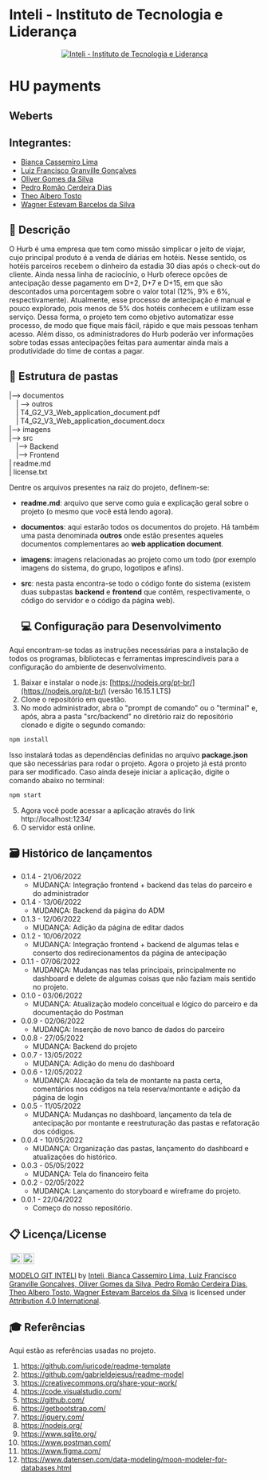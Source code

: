 # Inteli - Instituto de Tecnologia e Liderança 

<p align="center">
<a href= "https://www.inteli.edu.br/"><img src="https://www.inteli.edu.br/wp-content/uploads/2021/08/20172028/marca_1-2.png" alt="Inteli - Instituto de Tecnologia e Liderança" border="0"></a>
</p>

# HU payments

## Weberts

## Integrantes: 

- <a href="https://www.linkedin.com/in/bianca-cassemiro/">Bianca Cassemiro Lima</a>
- <a href="https://www.linkedin.com/in/luiz-granville-898780209/">Luiz Francisco Granville Gonçalves</a>
- <a href="https://www.linkedin.com/in/oliver-gomes-da-silva/">Oliver Gomes da Silva</a> 
- <a href="https://www.linkedin.com/in/pedro-rom%C3%A3o-734b4920a/">Pedro Romão Cerdeira Dias</a> 
- <a href="https://www.linkedin.com/in/th%C3%A9o-tosto-7a0a9922b/?miniProfileUrn=urn%3Ali%3Afs_miniProfile%3AACoAADmlwigB-nqcnPBW2S_FVfsv5BdOnGNJRwA">Theo Albero Tosto</a>
- <a href="https://www.linkedin.com/in/wagner-estevam-613002232/">Wagner Estevam Barcelos da Silva</a> 

## 📝 Descrição

 O Hurb é uma empresa que tem como missão simplicar o jeito de viajar, cujo principal produto é a venda de diárias em hotéis. Nesse sentido, os hotéis parceiros recebem o dinheiro da estadia 30 dias após o check-out do cliente. Ainda nessa linha de raciocínio, o Hurb oferece opcões de antecipação desse pagamento em D+2, D+7 e D+15, em que são descontados uma porcentagem sobre o valor total (12%, 9% e 6%, respectivamente). Atualmente, esse processo de antecipação é manual e pouco explorado, pois menos de 5% dos hotéis conhecem e utilizam esse serviço. Dessa forma, o projeto tem como objetivo automatizar esse processo, de modo que fique mais fácil, rápido e que mais pessoas tenham acesso. Além disso, os administradores do Hurb poderão ver informações sobre todas essas antecipações feitas para aumentar ainda mais a produtividade do time de contas a pagar.
<br>

## 📁 Estrutura de pastas
  
  |--> documentos<br>
  &emsp;| --> outros <br>
  &emsp;| T4_G2_V3_Web_application_document.pdf<br>
  &emsp;| T4_G2_V3_Web_application_document.docx<br>
|--> imagens<br>
|--> src<br>
  &emsp;|--> Backend<br>
  &emsp;|--> Frontend<br>
| readme.md<br>
| license.txt

Dentre os arquivos presentes na raiz do projeto, definem-se:

- <b>readme.md</b>: arquivo que serve como guia e explicação geral sobre o projeto (o mesmo que você está lendo agora).

- <b>documentos</b>: aqui estarão todos os documentos do projeto. Há também uma pasta denominada <b>outros</b> onde estão presentes aqueles documentos complementares ao <b>web application document</b>.

- <b>imagens</b>: imagens relacionadas ao projeto como um todo (por exemplo imagens do sistema, do grupo, logotipos e afins).

- <b>src</b>: nesta pasta encontra-se todo o código fonte do sistema (existem duas subpastas <b>backend</b> e <b>frontend</b> que contêm, respectivamente, o código do servidor e o código da página web).
  
  ## 💻 Configuração para Desenvolvimento

Aqui encontram-se todas as instruções necessárias para a instalação de todos os programas, bibliotecas e ferramentas imprescindíveis para a configuração do ambiente de desenvolvimento.

1.  Baixar e instalar o node.js:  [https://nodejs.org/pt-br/](https://nodejs.org/pt-br/) (versão 16.15.1 LTS)
2. Clone o repositório em questão.
3.  No modo administrador, abra o "prompt de comando" ou o "terminal" e, após,  abra a pasta "src/backend" no diretório raiz do repositório clonado e digite o segundo comando:

```sh
npm install
```

Isso instalará todas as dependências definidas no arquivo <b>package.json</b> que são necessárias para rodar o projeto. Agora o projeto já está pronto para ser modificado. Caso ainda deseje iniciar a aplicação, digite o comando abaixo no terminal:

```sh
npm start
```
5. Agora você pode acessar a aplicação através do link http://localhost:1234/
6. O servidor está online.
 
  ## 🗃 Histórico de lançamentos
* 0.1.4 - 21/06/2022
    * MUDANÇA: Integração frontend + backend das telas do parceiro e do administrador
* 0.1.4 - 13/06/2022
    * MUDANÇA: Backend da página do ADM
* 0.1.3 - 12/06/2022
    * MUDANÇA: Adição da página de editar dados
* 0.1.2 - 10/06/2022
    * MUDANÇA: Integração frontend + backend de algumas telas e conserto dos redirecionamentos da página de antecipação
* 0.1.1 - 07/06/2022
    * MUDANÇA: Mudanças nas telas principais, principalmente no dashboard e delete de algumas coisas que não faziam mais sentido no projeto.
* 0.1.0 - 03/06/2022
    * MUDANÇA: Atualização modelo conceitual e lógico do parceiro e da documentação do Postman
* 0.0.9 - 02/06/2022
    * MUDANÇA: Inserção de novo banco de dados do parceiro
* 0.0.8 - 27/05/2022
    * MUDANÇA: Backend do projeto
* 0.0.7 - 13/05/2022
    * MUDANÇA: Adição do menu do dashboard
* 0.0.6 - 12/05/2022
    * MUDANÇA: Alocação da tela de montante na pasta certa, comentários nos códigos na tela reserva/montante e adição da página de login
* 0.0.5 - 11/05/2022
    * MUDANÇA: Mudanças no dashboard, lançamento da tela de antecipação por montante e reestruturação das pastas e refatoração dos códigos.
* 0.0.4 - 10/05/2022
    * MUDANÇA: Organização das pastas, lançamento do dashboard e atualizações do histórico.
* 0.0.3 - 05/05/2022
    * MUDANÇA: Tela do financeiro feita
* 0.0.2 - 02/05/2022
    * MUDANÇA: Lançamento do storyboard e wireframe do projeto.
* 0.0.1 - 22/04/2022
    * Começo do nosso repositório.
  
 ## 📋 Licença/License

<img style="height:22px!important;margin-left:3px;vertical-align:text-bottom;" src="https://mirrors.creativecommons.org/presskit/icons/cc.svg?ref=chooser-v1"><img style="height:22px!important;margin-left:3px;vertical-align:text-bottom;" src="https://mirrors.creativecommons.org/presskit/icons/by.svg?ref=chooser-v1"><p xmlns:cc="http://creativecommons.org/ns#" xmlns:dct="http://purl.org/dc/terms/"><a property="dct:title" rel="cc:attributionURL" href="https://github.com/Spidus/Teste_Final_1">MODELO GIT INTELI</a> by <a rel="cc:attributionURL dct:creator" property="cc:attributionName" href="https://www.yggbrasil.com.br/vr">Inteli, Bianca Cassemiro Lima, Luiz Francisco Granville Gonçalves, Oliver Gomes da Silva, Pedro Romão Cerdeira Dias, Theo Albero Tosto, Wagner Estevam Barcelos da Silva</a> is licensed under <a href="http://creativecommons.org/licenses/by/4.0/?ref=chooser-v1" target="_blank" rel="license noopener noreferrer" style="display:inline-block;">Attribution 4.0 International</a>.</p>


## 🎓 Referências

Aqui estão as referências usadas no projeto.

1. <https://github.com/iuricode/readme-template>
2. <https://github.com/gabrieldejesus/readme-model>
3. <https://creativecommons.org/share-your-work/>
4. <https://code.visualstudio.com/>
5. <https://github.com/>
6. <https://getbootstrap.com/>
7. <https://jquery.com/>
8. <https://nodejs.org/>
9. <https://www.sqlite.org/>
10. <https://www.postman.com/>
11. <https://www.figma.com/>
12. <https://www.datensen.com/data-modeling/moon-modeler-for-databases.html>


